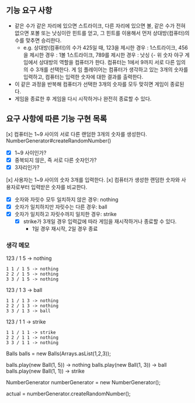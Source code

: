 ## 기능 요구 사항

- 같은 수가 같은 자리에 있으면 스트라이크, 다른 자리에 있으면 볼, 같은 수가 전혀 없으면 포볼 또는 낫싱이란 힌트를 얻고, 그 힌트를 이용해서 먼저 상대방(컴퓨터)의 수를
  맞추면 승리한다.
    - e.g. 상대방(컴퓨터)의 수가 425일 때, 123을 제시한 경우 : 1스트라이크, 456을 제시한 경우 : 1볼 1스트라이크, 789를 제시한 경우 : 낫싱 {- 위
      숫자 야구 게임에서 상대방의 역할을 컴퓨터가 한다. 컴퓨터는 1에서 9까지 서로 다른 임의의 수 3개를 선택한다. 게 임 플레이어는 컴퓨터가 생각하고 있는 3개의 숫자를
      입력하고, 컴퓨터는 입력한 숫자에 대한 결과를 출력한다.
- 이 같은 과정을 반복해 컴퓨터가 선택한 3개의 숫자를 모두 맞히면 게임이 종료된다.
- 게임을 종료한 후 게임을 다시 시작하거나 완전히 종료할 수 있다.

## 요구 사항에 따른 기능 구현 목록

[x] 컴퓨터는 1~9 사이의 서로 다른 랜덤한 3개의 숫자를 생성한다. NumberGenerator#createRandomNumber()

- [x] 1~9 사이인가?
- [x] 중복되지 않은, 즉 서로 다른 숫자인가?
- [x] 3자리인가?

[x] 사용자는 1~9 사이의 숫자 3개를 입력한다.
[x] 컴퓨터가 생성한 랜덤한 숫자와 사용자로부터 입력받은 숫자를 비교한다.

- [x] 숫자와 자릿수 모두 일치하지 않은 경우: nothing
- [x] 숫자가 일치하지만 자릿수는 다른 경우: ball
- [x] 숫자가 일치하고 자릿수까지 일치한 경우: strike
    - [x] strike가 3개일 경우 입력값에 따라 게임을 재시작하거나 종료할 수 있다.
        - 1일 경우 재시작, 2일 경우 종료

### 생각 메모

123 / 1 5 -> nothing

    1 1 / 1 5 -> nothing 
    2 2 / 1 5 -> nothing
    3 3 / 1 5 -> nothing

123 / 1 3 -> ball

    1 1 / 1 3 -> nothing
    2 2 / 1 3 -> nothing
    3 3 / 1 3 -> ball

123 / 1 1 -> strike

    1 1 / 1 1 -> strike
    2 2 / 1 1 -> nothing
    3 3 / 1 1 -> nothing

Balls balls = new Balls(Arrays.asList(1,2,3));

balls.play(new Ball(1, 5)) -> nothing balls.play(new Ball(1, 3)) -> ball balls.play(new Ball(1, 1))
-> strike

NumberGenerator numberGenerator = new NumberGenerator();

actual = numberGenerator.createRandomNumber();



